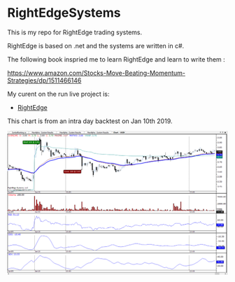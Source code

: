 # RightEdgeSystems

This is my repo for RightEdge trading systems. 

RightEdge is based on .net and the systems are written in c#.

The following book inspried me to learn RightEdge and learn to write them :

https://www.amazon.com/Stocks-Move-Beating-Momentum-Strategies/dp/1511466146

My curent on the run live project is:

* [RightEdge](https://github.com/jrathgeber/RightEdge/Systems/MaxAlphaLive/)

This chart is from an intra day backtest on Jan 10th 2019.

![RightEdge]( /Systems/MaxAlphaLive/images/UXIN.png)
